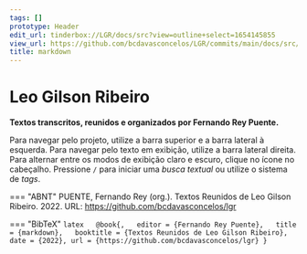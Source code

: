 ```yaml
---
tags: []
prototype: Header
edit_url: tinderbox://LGR/docs/src?view=outline+select=1654145855
view_url: https://github.com/bcdavasconcelos/LGR/commits/main/docs/src/markdown.md
title: markdown
---
```


# Leo Gilson Ribeiro

**Textos transcritos, reunidos e organizados por Fernando Rey Puente.**

Para navegar pelo projeto, utilize a barra superior e a barra lateral à esquerda. Para navegar pelo texto em exibição, utilize a barra lateral direita. Para alternar entre os modos de exibição claro e escuro, clique no ícone no cabeçalho. Pressione `/`   para iniciar uma *busca textual* ou utilize o sistema de *tags*.  


=== "ABNT"
    PUENTE, Fernando Rey (org.). Textos Reunidos de Leo Gilson Ribeiro. 2022. URL: https://github.com/bcdavasconcelos/lgr  

=== "BibTeX"
    ```latex  
    @book{,  
    editor = {Fernando Rey Puente},  
    title = {markdown},  
    booktitle = {Textos Reunidos de Leo Gilson Ribeiro},  
    date = {2022},
    url = {https://github.com/bcdavasconcelos/lgr}
    }
    ```
